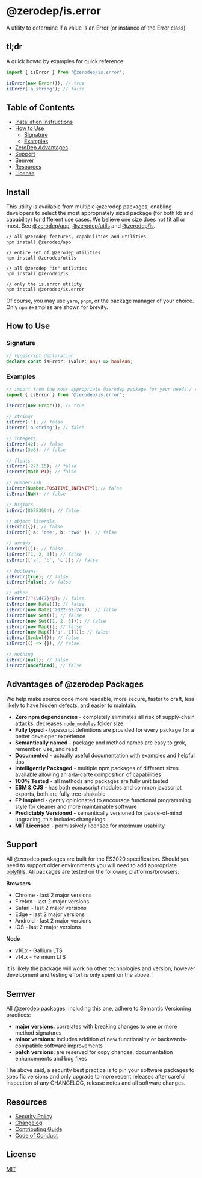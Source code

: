 # @zerodep/is.error

A utility to determine if a value is an Error (or instance of the Error class).

## tl;dr

A quick howto by examples for quick reference:

```typescript
import { isError } from '@zerodep/is.error';

isError(new Error()); // true
isError('a string'); // false
```

## Table of Contents

- [Installation Instructions](#install)
- [How to Use](#how-to-use)
  - [Signature](#signature)
  - [Examples](#examples)
- [ZeroDep Advantages](#advantages-of-zerodep-packages)
- [Support](#support)
- [Semver](#semver)
- [Resources](#resources)
- [License](#license)

## Install

This utility is available from multiple @zerodep packages, enabling developers to select the most appropriately sized package (for both kb and capability) for different use cases. We believe one size does not fit all or most. See [@zerodep/app](https://www.npmjs.com/package/@zerodep/app), [@zerodep/utils](https://www.npmjs.com/package/@zerodep/utils) and [@zerodep/is](https://www.npmjs.com/package/@zerodep/is).

```
// all @zerodep features, capabilities and utilities
npm install @zerodep/app

// entire set of @zerodep utilities
npm install @zerodep/utils

// all @zerodep "is" utilities
npm install @zerodep/is

// only the is.error utility
npm install @zerodep/is.error
```

Of course, you may use `yarn`, `pnpm`, or the package manager of your choice. Only `npm` examples are shown for brevity.

## How to Use

### Signature

```typescript
// typescript declaration
declare const isError: (value: any) => boolean;
```

### Examples

```typescript
// import from the most appropriate @zerodep package for your needs / specific use case (see the Install section above)
import { isError } from '@zerodep/is.error';

isError(new Error()); // true

// strings
isError(''); // false
isError('a string'); // false

// integers
isError(42); // false
isError(3e8); // false

// floats
isError(-273.15); // false
isError(Math.PI); // false

// number-ish
isError(Number.POSITIVE_INFINITY); // false
isError(NaN); // false

// bigints
isError(8675309n); // false

// object literals
isError({}); // false
isError({ a: 'one', b: 'two' }); // false

// arrays
isError([]); // false
isError([1, 2, 3]); // false
isError(['a', 'b', 'c']); // false

// booleans
isError(true); // false
isError(false); // false

// other
isError(/^$\d{7}/g); // false
isError(new Date()); // false
isError(new Date('2022-02-24')); // false
isError(new Set()); // false
isError(new Set([1, 2, 3])); // false
isError(new Map()); // false
isError(new Map([['a', 1]])); // false
isError(Symbol()); // false
isError(() => {}); // false

// nothing
isError(null); // false
isError(undefined); // false
```

## Advantages of @zerodep Packages

We help make source code more readable, more secure, faster to craft, less likely to have hidden defects, and easier to maintain.

- **Zero npm dependencies** - completely eliminates all risk of supply-chain attacks, decreases `node_modules` folder size
- **Fully typed** - typescript definitions are provided for every package for a better developer experience
- **Semantically named** - package and method names are easy to grok, remember, use, and read
- **Documented** - actually useful documentation with examples and helpful tips
- **Intelligently Packaged** - multiple npm packages of different sizes available allowing an a-la-carte composition of capabilities
- **100% Tested** - all methods and packages are fully unit tested
- **ESM & CJS** - has both ecmascript modules and common javascript exports, both are fully tree-shakable
- **FP Inspired** - gently opinionated to encourage functional programming style for cleaner and more maintainable software
- **Predictably Versioned** - semantically versioned for peace-of-mind upgrading, this includes changelogs
- **MIT Licensed** - permissively licensed for maximum usability

## Support

All @zerodep packages are built for the ES2020 specification. Should you need to support older environments you will need to add appropriate [polyfills](https://developer.mozilla.org/en-US/docs/Glossary/Polyfill). All packages are tested on the following platforms/browsers:

**Browsers**

- Chrome - last 2 major versions
- Firefox - last 2 major versions
- Safari - last 2 major versions
- Edge - last 2 major versions
- Android - last 2 major versions
- iOS - last 2 major versions

**Node**

- v16.x - Gallium LTS
- v14.x - Fermium LTS

It is likely the package will work on other technologies and version, however development and testing effort is only spent on the above.

## Semver

All [@zerodep](https://github.com/cdepage/zerodep) packages, including this one, adhere to Semantic Versioning practices:

- **major versions**: correlates with breaking changes to one or more method signatures
- **minor versions**: includes addition of new functionality or backwards-compatible software improvements
- **patch versions**: are reserved for copy changes, documentation enhancements and bug fixes

The above said, a security best practice is to pin your software packages to specific versions and only upgrade to more recent releases after careful inspection of any CHANGELOG, release notes and all software changes.

## Resources

- [Security Policy](https://github.com/cdepage/zerodep/blob/main/SECURITY.md)
- [Changelog](https://github.com/cdepage/zerodep/blob/main/packages/is/is.error/CHANGELOG.md)
- [Contributing Guide](https://github.com/cdepage/zerodep/blob/main/CONTRIBUTING.md)
- [Code of Conduct](https://github.com/cdepage/zerodep/blob/main/CODE_OF_CONDUCT.md)

## License

[MIT](https://github.com/cdepage/zerodep/blob/main/LICENSE)
